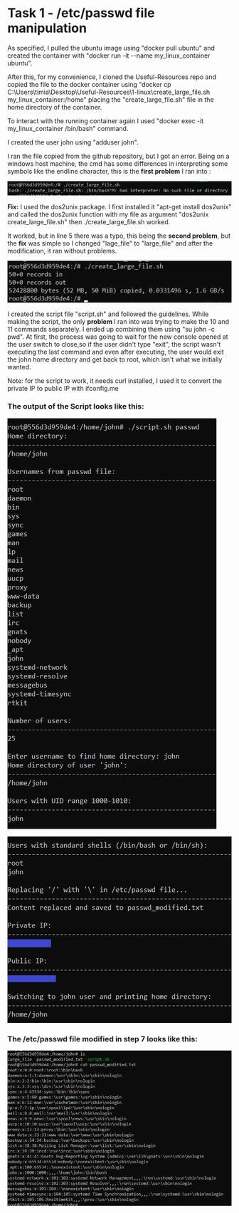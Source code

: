 # Task 1 - /etc/passwd file manipulation

As specified, I pulled the ubuntu image using "docker pull ubuntu" and created the container with "docker run -it --name my_linux_container ubuntu".

After this, for my convenience, I cloned the Useful-Resources repo and copied the file to the docker container using "docker cp C:\Users\timia\Desktop\Useful-Resources\1-linux\create_large_file.sh my_linux_container:/home" placing the "create_large_file.sh" file in the home directory of the container.

To interact with the running container again I used "docker exec -it my_linux_container /bin/bash" command.

I created the user john using "adduser john".

I ran the file copied from the github repository, but I got an error. Being on a windows host machine, the cmd has some differences in interpreting some symbols like the endline character, this is the **first problem** I ran into :

![Run script Error](https://github.com/TimiAndrei/Assignment/blob/21b1af2383064e02f304d4629ce861005386286d/Task1/screenshots/1.5%20error.png)

**Fix:** I used the dos2unix package. I first installed it "apt-get install dos2unix" and called the dos2unix function with my file as argument "dos2unix create_large_file.sh" then ./create_large_file.sh worked.

It worked, but in line 5 there was a typo, this being the **second problem**, but the **fix** was simple so I changed "lage_file" to "large_file" and after the modification, it ran without problems.

![Script execution](https://github.com/TimiAndrei/Assignment/blob/21b1af2383064e02f304d4629ce861005386286d/Task1/screenshots/1.6%20executed%20file%20after%20modification.png)

I created the script file "script.sh" and followed the guidelines. While making the script, the only **problem** I ran into was trying to make the 10 and 11 commands separately. I ended up combining them using "su john -c pwd". At first, the process was going to wait for the new console opened at the user switch to close,so if the user didn't type "exit", the script wasn't executing the last command and even after executing, the user would exit the john home directory and get back to root, which isn't what we initially wanted.

Note: for the script to work, it needs curl installed, I used it to convert the private IP to public IP with ifconfig.me

### The output of the Script looks like this:

![My script output 1](https://github.com/TimiAndrei/Assignment/blob/21b1af2383064e02f304d4629ce861005386286d/Task1/screenshots/1.8%20script_output_1.png)

![My script output 2](https://github.com/TimiAndrei/Assignment/blob/21b1af2383064e02f304d4629ce861005386286d/Task1/screenshots/1.8%20script_output_2.png)

### The /etc/passwd file modified in step 7 looks like this:

![/etc/passwd file modified](https://github.com/TimiAndrei/Assignment/blob/21b1af2383064e02f304d4629ce861005386286d/Task1/screenshots/1.9%20passwd_modified.txt%20output.png)
